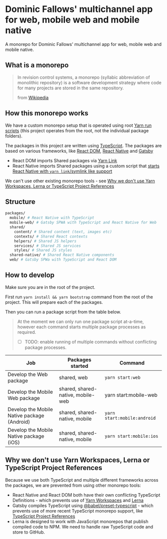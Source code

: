 # Dominic Fallows' multichannel app for web, mobile web and mobile native

A monorepo for Dominic Fallows' multichannel app for web, mobile web and mobile native.

## What is a monorepo

> In revision control systems, a monorepo (syllabic abbreviation of monolithic repository) is a software development strategy where code for many projects are stored in the same repository.
>
> from [Wikipedia](https://en.wikipedia.org/wiki/Monorepo)

## How this monorepo works

We have a custom monorepo setup that is operated using root [Yarn run scripts](https://yarnpkg.com/lang/en/docs/cli/run) (this project operates from the root, not the individual package folders).

The packages in this project are written using [TypeScript](https://www.typescriptlang.org). The packages are based on various frameworks, like [React DOM](https://reactjs.org), [React Native](https://facebook.github.io/react-native/) and [Gatsby](https://www.gatsbyjs.org/)

- React DOM imports Shared packages via [Yarn Link](https://yarnpkg.com/lang/en/docs/cli/link)
- React Native imports Shared packages using a custom script that [starts React Native with `yarn link`/symlink like support](https://gist.github.com/GingerBear/485f922a1e403739dc56d279925b216d)

We can't use other existing monorepo tools - see [Why we don't use Yarn Workspaces, Lerna or TypeScript Project References](#why-we-dont-use-yarn-workspaces-lerna-or-typescript-project-references)

## Structure

```bash
packages/
  mobile/ # React Native with TypeScript
  mobile-web/ # Gatsby SPWA with TypeScript and React Native for Web
  shared/
    content/ # Shared content (text, images etc)
    contexts/ # Shared React contexts
    helpers/ # Shared JS helpers
    services/ # Shared JS services
    styles/ # Shared JS styles
  shared-native/ # Shared React Native components
  web/ # Gatsby SPWa with TypeScript and React DOM
```

## How to develop

Make sure you are in the root of the project.

First run `yarn install && yarn bootstrap` command from the root of the project. This will prepare each of the packages.

Then you can run a package script from the table below.

> At the moment we can only run one package script at-a-time, however each command starts multiple package processes as required.
> - [ ] TODO: enable running of multiple commands without conflicting package processes.

| Job | Packages started | Command |
|---|---|---|
| Develop the Web package | shared, web | `yarn start:web` |
| Develop the Mobile Web package | shared, shared-native, mobile-web | yarn start:mobile-web |
| Develop the Mobile Native package (Android) | shared, shared-native, mobile | `yarn start:mobile:android` |
| Develop the Mobile Native package (iOS) | shared, shared-native, mobile | `yarn start:mobile:ios` |

<!---
### To run your app on iOS

`cd packages/mobile` then `react-native run-ios`

or open `ios/mobile.xcodeproj` in Xcode and hit the Run button

### To run your app on Android

`cd packages/mobile`, have an Android emulator running (quickest way to get started), or a device connected, then `react-native run-android`
-->

## Why we don't use Yarn Workspaces, Lerna or TypeScript Project References

Because we use both TypeScript and multiple different frameworks across the packages, we are prevented from using other monorepo tools:

- React Native and React DOM both have their own conflicting TypeScript Definitions - which prevents use of [Yarn Workspaces](https://yarnpkg.com/lang/en/docs/workspaces) and [Lerna](https://github.com/lerna/lerna)
- Gatsby compiles TypeScript using [@babel/preset-typescript](@babel/preset-typescript) - which prevents use of more recent TypeScript monorepo support, like [TypeScript Project References](https://www.typescriptlang.org/docs/handbook/project-references.html)
- Lerna is designed to work with JavaScript monorepos that publish compiled code to NPM. We need to handle raw TypeScript code and store to GitHub.